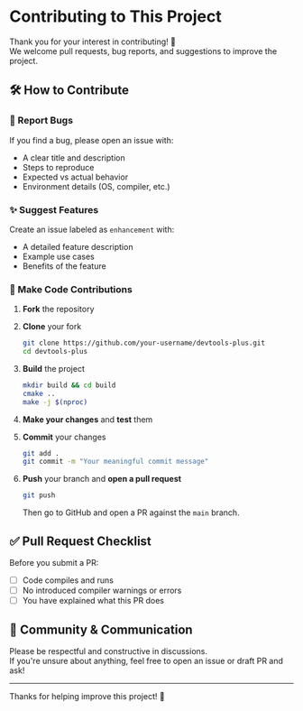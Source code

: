 # Contributing to This Project

Thank you for your interest in contributing! 🎉  
We welcome pull requests, bug reports, and suggestions to improve the project.

## 🛠 How to Contribute

### 🐛 Report Bugs

If you find a bug, please open an issue with:

- A clear title and description
- Steps to reproduce
- Expected vs actual behavior
- Environment details (OS, compiler, etc.)

### ✨ Suggest Features

Create an issue labeled as `enhancement` with:

- A detailed feature description
- Example use cases
- Benefits of the feature

### 🔧 Make Code Contributions

1. **Fork** the repository
2. **Clone** your fork

    ```bash
    git clone https://github.com/your-username/devtools-plus.git
    cd devtools-plus
    ```

3. **Build** the project

    ```bash
    mkdir build && cd build
    cmake ..
    make -j $(nproc)
    ```

4. **Make your changes** and **test** them

4. **Commit** your changes

    ```bash
    git add .
    git commit -m "Your meaningful commit message"
    ```

5. **Push** your branch and **open a pull request**

    ```bash
    git push
    ```

    Then go to GitHub and open a PR against the `main` branch.


## ✅ Pull Request Checklist

Before you submit a PR:

- [ ] Code compiles and runs
- [ ] No introduced compiler warnings or errors
- [ ] You have explained what this PR does

## 💬 Community & Communication

Please be respectful and constructive in discussions.  
If you're unsure about anything, feel free to open an issue or draft PR and ask!

---

Thanks for helping improve this project! 🙌
